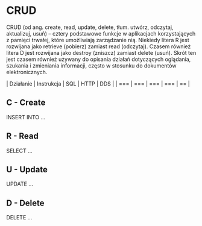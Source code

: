 # CRUD

CRUD (od ang. create, read, update, delete, tłum. utwórz, odczytaj, aktualizuj, usuń) – cztery podstawowe funkcje w aplikacjach korzystających z pamięci trwałej, które umożliwiają zarządzanie nią. Niekiedy litera R jest rozwijana jako retrieve (pobierz) zamiast read (odczytaj). Czasem również litera D jest rozwijana jako destroy (zniszcz) zamiast delete (usuń). Skrót ten jest czasem również używany do opisania działań dotyczących oglądania, szukania i zmieniania informacji, często w stosunku do dokumentów elektronicznych. 

| Działanie 	| Instrukcja | SQL 	| HTTP 	| DDS |
| === | === | === | === | == |



## C - Create

INSERT INTO ...

## R - Read

SELECT ...

## U - Update

UPDATE ...

## D - Delete

DELETE ...